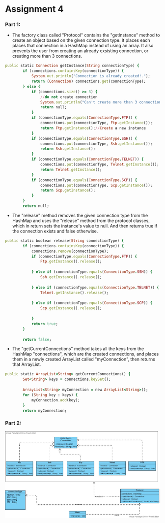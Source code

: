 # Assignment 4
###  Part 1:
- The factory class called "Protocol" contains the "getInstance" method to create an object based on the given connection type. It places each places that connection in a HashMap instead of using an array. It also prevents the user from creating an already exsisting connection, or creating more than 3 connections.
```ruby
public static Connection getInstance(String connectionType) {
        if (connections.containsKey(connectionType)) {
            System.out.println("Connection is already created!.");
            return (Connection) connections.get(connectionType);
        } else {
            if (connections.size() >= 3) {
                //do not create connection
                System.out.println("Can't create more than 3 connection!!");
                return null;
            }
            if (connectionType.equals(ConnectionType.FTP)) {
                connections.put(connectionType, Ftp.getInstance());
                return Ftp.getInstance();//Create a new instance
            }
            if (connectionType.equals(ConnectionType.SSH)) {
                connections.put(connectionType, Ssh.getInstance());
                return Ssh.getInstance();
            }
            if (connectionType.equals(ConnectionType.TELNET)) {
                connections.put(connectionType, Telnet.getInstance());
                return Telnet.getInstance();
            }
            if (connectionType.equals(ConnectionType.SCP)) {
                connections.put(connectionType, Scp.getInstance());
                return Scp.getInstance();
            }
        }
        return null;
```
- The "release" method removes the given connection type from the HashMap and uses the "release" method from the protocol classes, which in return sets the instance's value to null. And then returns true if the connection exists and false otherwise.
```ruby
public static boolean release(String connectionType) {
        if (connections.containsKey(connectionType)) {
            connections.remove(connectionType);
            if (connectionType.equals(ConnectionType.FTP)) {
                Ftp.getInstance().release();

            } else if (connectionType.equals(ConnectionType.SSH)) {
                Ssh.getInstance().release();

            } else if (connectionType.equals(ConnectionType.TELNET)) {
                Telnet.getInstance().release();

            } else if (connectionType.equals(ConnectionType.SCP)) {
                Scp.getInstance().release();

            }
            return true;
        }

        return false;
```
- The "getCurrentConnections" method takes all the keys from the HashMap "connections", which are the created connections, and places them in a newly created ArrayList called "myConnection", then returns that ArrayList.
```ruby
public static ArrayList<String> getCurrentConnections() {
        Set<String> keys = connections.keySet();

        ArrayList<String> myConnection = new ArrayList<String>();
        for (String key : keys) {
            myConnection.add(key);
        }
        return myConnection;
```
### Part 2:
![](https://github.com/ahmad-khalili/Advanced-Software-Development-Assignments/blob/main/Images/Connection_UML.jpg?raw=true)

